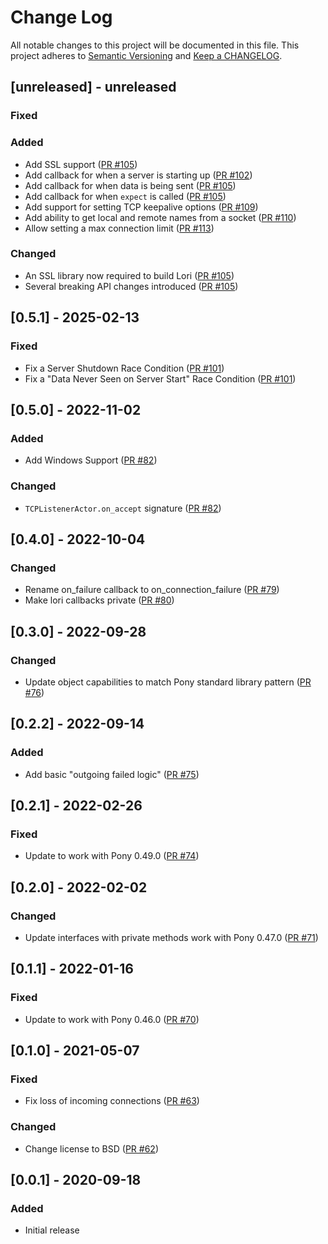 # Change Log

All notable changes to this project will be documented in this file. This project adheres to [Semantic Versioning](http://semver.org/) and [Keep a CHANGELOG](http://keepachangelog.com/).

## [unreleased] - unreleased

### Fixed


### Added

- Add SSL support ([PR #105](https://github.com/ponylang/lori/pull/105))
- Add callback for when a server is starting up ([PR #102](https://github.com/ponylang/lori/pull/102))
- Add callback for when data is being sent ([PR #105](https://github.com/ponylang/lori/pull/105))
- Add callback for when `expect` is called ([PR #105](https://github.com/ponylang/lori/pull/105))
- Add support for setting TCP keepalive options ([PR #109](https://github.com/ponylang/lori/pull/109))
- Add ability to get local and remote names from a socket ([PR #110](https://github.com/ponylang/lori/pull/110))
- Allow setting a max connection limit ([PR #113](https://github.com/ponylang/lori/pull/113))

### Changed

- An SSL library now required to build Lori ([PR #105](https://github.com/ponylang/lori/pull/105))
- Several breaking API changes introduced ([PR #105](https://github.com/ponylang/lori/pull/105))

## [0.5.1] - 2025-02-13

### Fixed

- Fix a Server Shutdown Race Condition ([PR #101](https://github.com/ponylang/lori/pull/101))
- Fix a "Data Never Seen on Server Start" Race Condition ([PR #101](https://github.com/ponylang/lori/pull/101))

## [0.5.0] - 2022-11-02

### Added

- Add Windows Support ([PR #82](https://github.com/seantallen-org/lori/pull/82))

### Changed

- `TCPListenerActor.on_accept` signature ([PR #82](https://github.com/seantallen-org/lori/pull/82))

## [0.4.0] - 2022-10-04

### Changed

- Rename on_failure callback to on_connection_failure ([PR #79](https://github.com/seantallen-org/lori/pull/79))
- Make lori callbacks private ([PR #80](https://github.com/seantallen-org/lori/pull/80))

## [0.3.0] - 2022-09-28

### Changed

- Update object capabilities to match Pony standard library pattern ([PR #76](https://github.com/seantallen-org/lori/pull/76))

## [0.2.2] - 2022-09-14

### Added

- Add basic "outgoing failed logic" ([PR #75](https://github.com/seantallen-org/lori/pull/75))

## [0.2.1] - 2022-02-26

### Fixed

- Update to work with Pony 0.49.0 ([PR #74](https://github.com/seantallen-org/lori/pull/74))

## [0.2.0] - 2022-02-02

### Changed

- Update interfaces with private methods work with Pony 0.47.0 ([PR #71](https://github.com/seantallen-org/lori/pull/71))

## [0.1.1] - 2022-01-16

### Fixed

- Update to work with Pony 0.46.0 ([PR #70](https://github.com/seantallen-org/lori/pull/70))

## [0.1.0] - 2021-05-07

### Fixed

- Fix loss of incoming connections ([PR #63](https://github.com/seantallen-org/lori/pull/63))

### Changed

- Change license to BSD ([PR #62](https://github.com/seantallen-org/lori/pull/62))

## [0.0.1] - 2020-09-18

### Added

- Initial release

